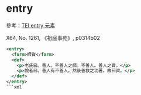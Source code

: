 # entry

參考：[TEI entry 元素](http://www.tei-c.org/release/doc/tei-p5-doc/zh-TW/html/ref-entry.html)

X64, No. 1261, 《祖庭事苑》, p0314b02

```xml
<entry>
  <form>師資</form>
  <def>
    <p>老氏曰。善人。不善人之師。不善人。善人之資。</p>
    <p>說者曰。善人有不善人。然後善救之功著。故曰資。</p>
  </def>
</entry>
```xml